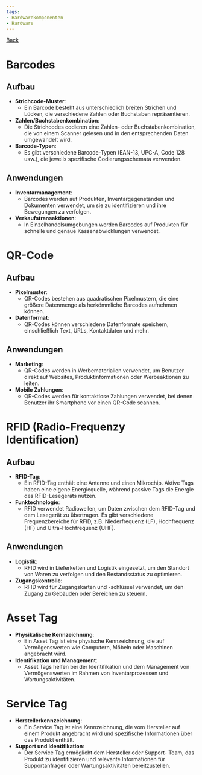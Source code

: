 ```yaml
---
tags:
- Hardwarekomponenten
- Hardware
---
```

[Back](Uebersicht%20der%20Hardwarekomponenten%20Themen.md)
# Barcodes
## Aufbau
- **Strichcode-Muster**:
	- Ein Barcode besteht aus unterschiedlich breiten Strichen und Lücken, die verschiedene Zahlen oder Buchstaben repräsentieren.
- **Zahlen/Buchstabenkombination**:
	- Die Strichcodes codieren eine Zahlen- oder Buchstabenkombination, die von einem Scanner gelesen und in den entsprechenden Daten umgewandelt wird.
- **Barcode-Typen**:
	- Es gibt verschiedene Barcode-Typen (EAN-13, UPC-A, Code 128 usw.), die jeweils spezifische Codierungsschemata verwenden.

## Anwendungen
- **Inventarmanagement**:
	- Barcodes werden auf Produkten, Inventargegenständen und Dokumenten verwendet, um sie zu identifizieren und ihre Bewegungen zu verfolgen. 
- **Verkaufstransaktionen**:
	- In Einzelhandelsumgebungen werden Barcodes auf Produkten für schnelle und genaue Kassenabwicklungen verwendet.

# QR-Code
## Aufbau
- **Pixelmuster**:  
	- QR-Codes bestehen aus quadratischen Pixelmustern, die eine größere Datenmenge als herkömmliche Barcodes aufnehmen können. 
- **Datenformat**:
	- QR-Codes können verschiedene Datenformate speichern, einschließlich Text, URLs, Kontaktdaten und mehr.

## Anwendungen
- **Marketing**:  
	- QR-Codes werden in Werbematerialien verwendet, um Benutzer direkt auf Websites, Produktinformationen oder Werbeaktionen zu leiten. 
- **Mobile Zahlungen**:
	- QR-Codes werden für kontaktlose Zahlungen verwendet, bei denen Benutzer ihr Smartphone vor einen QR-Code scannen.

# RFID (Radio-Frequenzy Identification)
## Aufbau
- **RFID-Tag**: 
	- Ein RFID-Tag enthält eine Antenne und einen Mikrochip. Aktive Tags haben eine eigene Energiequelle, während passive Tags die Energie des RFID-Lesegeräts nutzen. 
- **Funktechnologie**:
	- RFID verwendet Radiowellen, um Daten zwischen dem RFID-Tag und dem Lesegerät zu übertragen. Es gibt verschiedene Frequenzbereiche für RFID, z.B. Niederfrequenz (LF), Hochfrequenz (HF) und Ultra-Hochfrequenz (UHF).

## Anwendungen
- **Logistik**:  
	- RFID wird in Lieferketten und Logistik eingesetzt, um den Standort von Waren zu verfolgen und den Bestandsstatus zu optimieren. 
- **Zugangskontrolle**:
	- RFID wird für Zugangskarten und -schlüssel verwendet, um den Zugang zu Gebäuden oder Bereichen zu steuern.

# Asset Tag
- **Physikalische Kennzeichnung**:
	- Ein Asset Tag ist eine physische Kennzeichnung, die auf Vermögenswerten wie Computern, Möbeln oder Maschinen angebracht wird.  
- **Identifikation und Management**:
	- Asset Tags helfen bei der Identifikation und dem Management von Vermögenswerten im Rahmen von Inventarprozessen und Wartungsaktivitäten.
	
# Service Tag
- **Herstellerkennzeichnung**:  
	- Ein Service Tag ist eine Kennzeichnung, die vom Hersteller auf einem Produkt angebracht wird und spezifische Informationen über das Produkt enthält. 
- **Support und Identifikation**:
	- Der Service Tag ermöglicht dem Hersteller oder Support- Team, das Produkt zu identifizieren und relevante Informationen für Supportanfragen oder Wartungsaktivitäten bereitzustellen.